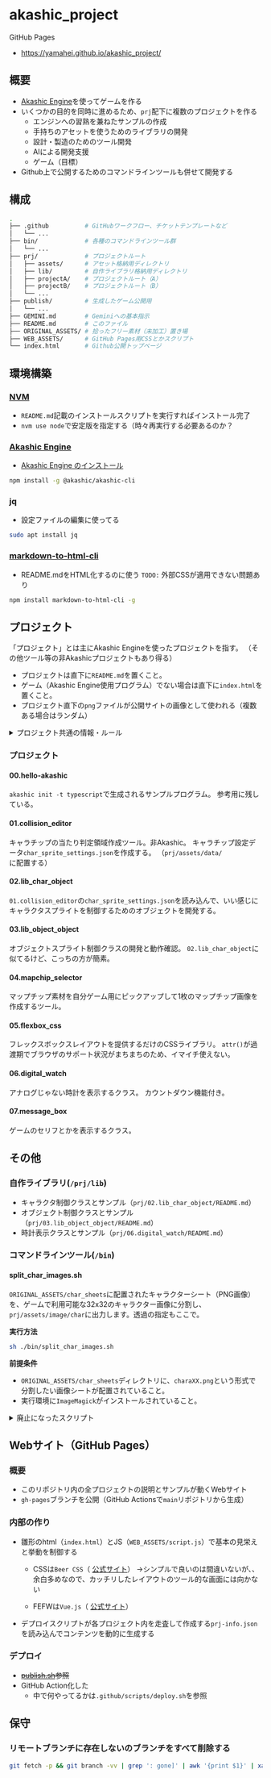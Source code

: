 akashic_project
===============

GitHub Pages

- https://yamahei.github.io/akashic_project/


概要
----

- [Akashic Engine](https://akashic-games.github.io/)を使ってゲームを作る
- いくつかの目的を同時に進めるため、`prj`配下に複数のプロジェクトを作る
  - エンジンへの習熟を兼ねたサンプルの作成
  - 手持ちのアセットを使うためのライブラリの開発
  - 設計・製造のためのツール開発
  - AIによる開発支援
  - ゲーム（目標）
- Github上で公開するためのコマンドラインツールも併せて開発する

構成
----

```sh
.
├── .github          # GitHubワークフロー、チケットテンプレートなど
│   └── ...
├── bin/             # 各種のコマンドラインツール群
│   └── ...
├── prj/             # プロジェクトルート
│   ├── assets/      # アセット格納用ディレクトリ
│   ├── lib/         # 自作ライブラリ格納用ディレクトリ
│   ├── projectA/    # プロジェクトルート（A）
│   ├── projectB/    # プロジェクトルート（B）
│   └── ...
├── publish/         # 生成したゲーム公開用
│   └── ...
├── GEMINI.md        # Geminiへの基本指示
├── README.md        # このファイル
├── ORIGINAL_ASSETS/ # 拾ったフリー素材（未加工）置き場
├── WEB_ASSETS/      # GitHub Pages用CSSとかスクリプト
└── index.html       # Github公開トップページ
```

環境構築
--------

### [NVM](https://github.com/nvm-sh/nvm)

- `README.md`記載のインストールスクリプトを実行すればインストール完了
- `nvm use node`で安定版を指定する（時々再実行する必要あるのか？

### [Akashic Engine](https://akashic-games.github.io/)

- [Akashic Engine のインストール](https://akashic-games.github.io/tutorial/v3/introduction.html#install-akashic-engine)

```sh
npm install -g @akashic/akashic-cli
```

### jq

- 設定ファイルの編集に使ってる

```sh
sudo apt install jq
```

### [markdown-to-html-cli](https://github.com/jaywcjlove/markdown-to-html-cli/)

- README.mdをHTML化するのに使う
`TODO:` 外部CSSが適用できない問題あり

```sh
npm install markdown-to-html-cli -g
```


プロジェクト
------------

「プロジェクト」とは主にAkashic Engineを使ったプロジェクトを指す。
（その他ツール等の非Akashicプロジェクトもあり得る）

- プロジェクトは直下に`README.md`を置くこと。
- ゲーム（Akashic Engine使用プログラム）でない場合は直下に`index.html`を置くこと。
- プロジェクト直下の`png`ファイルが公開サイトの画像として使われる（複数ある場合はランダム）

<details>
<summary>プロジェクト共通の情報・ルール</summary>

### 共通の情報

#### 新規プロジェクトの作成

リポジトリのルートディレクトリで以下のコマンドを実行する。
（プロジェクト名は`${PRJ_NAME}`とする）
```sh
PRJ_NAME=PRJ_NAME
mkdir prj/${PRJ_NAME}
cd prj/${PRJ_NAME}
echo ${PRJ_NAME} > README.md # Akashic Engine使う場合は作らない！
echo "====" >> README.md # 同上！
akashic init -t typescript
# prompt: width:  (1280) 320 / 256
# prompt: height:  (720) 512 / 400
# prompt: fps:  (30) 
npm install # VSCode用型定義参照
# npm audit fix --force
ln -s ../assets assets
ln -s ../lib lib
cat tsconfig.json | jq '.include |= .+["lib/**/*.ts"]' > .jqtmp && mv .jqtmp tsconfig.json
cat package.json | jq '.scripts |= .+ {"debug":"npm run build && npm run start"}' > .jqtmp && mv .jqtmp package.json
# akashic scan asset
npm run build
```
自動生成されるサンプルプログラムの`main`設定が変な気がするけど、毎回ではなさそう…？
→毎回ダメかも。。
```
- 	"main": "./script/main.js",
+ 	"main": "./script/src/main.js",
```

#### プロジェクトの実行
```sh
akashic sandbox #=> access to http://localhost:3000/
# or below (scan - build - start)
npm run debug
```
#### リソース（アセット）の更新
```sh
akashic scan asset
```
#### ゲームのビルド
```sh
npm run build
```
#### ゲーム(HTML)の出力
```sh
akashic export html --magnify --output "${OUTDIR}" --force
```

</details>



### プロジェクト

#### 00.hello-akashic

`akashic init -t typescript`で生成されるサンプルプログラム。
参考用に残している。

#### 01.collision_editor

キャラチップの当たり判定領域作成ツール。非Akashic。
キャラチップ設定データ`char_sprite_settings.json`を作成する。
（`prj/assets/data/`に配置する）

#### 02.lib_char_object

`01.collision_editor`の`char_sprite_settings.json`を読み込んで、いい感じにキャラクタスプライトを制御するためのオブジェクトを開発する。

#### 03.lib_object_object

オブジェクトスプライト制御クラスの開発と動作確認。
`02.lib_char_object`に似てるけど、こっちの方が簡素。

#### 04.mapchip_selector

マップチップ素材を自分ゲーム用にピックアップして1枚のマップチップ画像を作成するツール。

#### 05.flexbox_css

フレックスボックスレイアウトを提供するだけのCSSライブラリ。
`attr()`が過渡期でブラウザのサポート状況がまちまちのため、イマイチ使えない。

#### 06.digital_watch

アナログじゃない時計を表示するクラス。
カウントダウン機能付き。

#### 07.message_box

ゲームのセリフとかを表示するクラス。

その他
------

### 自作ライブラリ(`/prj/lib`)

- キャラクタ制御クラスとサンプル（`prj/02.lib_char_object/README.md`）
- オブジェクト制御クラスとサンプル（`prj/03.lib_object_object/README.md`）
- 時計表示クラスとサンプル（`prj/06.digital_watch/README.md`）

### コマンドラインツール(`/bin`)

#### split_char_images.sh

`ORIGINAL_ASSETS/char_sheets`に配置されたキャラクターシート（PNG画像）を、ゲームで利用可能な32x32のキャラクター画像に分割し、`prj/assets/image/char`に出力します。透過の指定もここで。

**実行方法**

```sh
sh ./bin/split_char_images.sh
```

**前提条件**

* `ORIGINAL_ASSETS/char_sheets`ディレクトリに、`charaXX.png`という形式で分割したい画像シートが配置されていること。
* 実行環境に`ImageMagick`がインストールされていること。


<details>
<summary>廃止になったスクリプト</summary>

#### update_prj_symlinks.sh

```
プロジェクト作成時に作成する方針に変えたので廃止。
```

`prj/`配下の（`assets`, `lib`以外の）ディレクトリ内に`prj/assets`, `prj/lib`へのシンボリックリンクを作成する。
既に存在する場合は、削除して再作成する。
スクリプトファイルの置き場を基準にパスを組み立てるので、どこから実行しても正しく動く。


#### convert_images.sh

```
役割を終えて、そのままでは使えなくなっているので、廃止扱い。
```

ORIGINAL_ASSETS/内の画像をprj/assets/image/にコピーし、PNG形式に変換します。その際、色`#007575`を透過します。

#### publish.sh

```
GitHub Actionsに移行したので廃止
```

このリポジトリをGithubPagesで公開可能にするためのHTML生成やビルドを行なう。

- markdownをhtmlに変換するツール：`markdown-to-html-cli` ~~`showdown`~~
- akashic engine製のプログラムをhtmlにビルド：`akashic export`

git周り？で変な落ち方することがあるので、成功しない場合はログを残しつつ実行するのが良さそう。

```sh
. bin/publish.sh | tee /tmp/publish.sh.log
```

</details>


Webサイト（GitHub Pages）
-------------------------

### 概要

- このリポジトリ内の全プロジェクトの説明とサンプルが動くWebサイト
- `gh-pages`ブランチを公開（GitHub Actionsで`main`リポジトリから生成）

### 内部の作り

- 雛形のhtml（`index.html`）とJS（`WEB_ASSETS/script.js`）で基本の見栄えと挙動を制御する
  - CSSは`Beer CSS`（ [公式サイト](https://www.beercss.com/)）
    →シンプルで良いのは間違いないが、、余白多めなので、カッチリしたレイアウトのツール的な画面には向かない

  - FEFWは`Vue.js`（ [公式サイト](https://ja.vuejs.org/)）
- デプロイスクリプトが各プロジェクト内を走査して作成する`prj-info.json`を読み込んでコンテンツを動的に生成する

### デプロイ

- ~~[publish.sh](#publishsh)参照~~
- GitHub Action化した
  - 中で何やってるかは`.github/scripts/deploy.sh`を参照

保守
----

### リモートブランチに存在しないのブランチをすべて削除する

```sh
git fetch -p && git branch -vv | grep ': gone]' | awk '{print $1}' | xargs git branch -D
```
